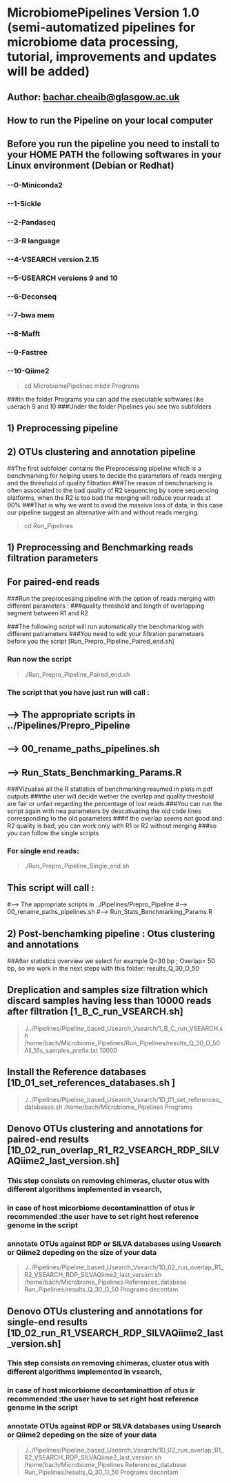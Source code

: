 # MicrobiomePipelines Version 1.0 (semi-automatized pipelines for microbiome data processing, tutorial, improvements and updates will be added)
## Author: bachar.cheaib@glasgow.ac.uk
## How to run the Pipeline on your local computer 

## Before you run the pipeline you need to install to your HOME PATH the following softwares in your Linux environment (Debian or Redhat)
### --0-Miniconda2
### --1-Sickle 
### --2-Pandaseq
### --3-R language 
### --4-VSEARCH version 2.15
### --5-USEARCH versions 9 and 10 
### --6-Deconseq
### --7-bwa mem
### --8-Mafft
### --9-Fastree
### --10-Qiime2


> cd MicrobiomePipelines
> mkdir Programs 

###In the folder Programs you can add the executable softwares like userach 9 and 10
###Under the folder Pipelines you see two subfolders 
## 1) Preprocessing pipeline 
## 2) OTUs clustering and annotation pipeline 

##The first subfolder contains the Preprocessing pipeline which is a benchmarking for helping users to decide the parameters of reads merging and the threshold of quality filtration
###The reason of benchmarking is often associated to the bad quality of R2 sequencing by some sequencing platforms, when the R2 is too bad the merging will reduce your reads at 90%
###That is why we want to avoid the massive loss of data, in this case our pipeline suggest an alternative with and without reads merging.

> cd Run_Pipelines

## 1) Preprocessing and Benchmarking reads filtration parameters
## For paired-end reads 
###Run the preprocessing pipeline with the option of reads merging with different parameters : 
###quality threshold and length of overlapping segment between R1 and R2 

###The following script will run automatically the benchmarking with different patrameters 
###You need to edit your filtration parametaers before you the script [Run_Prepro_Pipeline_Paired_end.sh]

### Run now the script 
> ./Run_Prepro_Pipeline_Paired_end.sh

### The script that you have just run will call : 
## --> The appropriate scripts in ../Pipelines/Prepro_Pipeline 
## --> 00_rename_paths_pipelines.sh
## --> Run_Stats_Benchmarking_Params.R

###Vizualise all the R statistics of benchmarking resumed in plots in pdf outputs 
###the user will decide wether the overlap and quality threshold are fair or unfair regarding the percentage of lost reads 
###You can run the script again with nea parameters by descativating the old code lines corresponding to the old parameters 
###if the overlap seems not good and R2 quality is bad, you can work only with R1 or R2 without merging 
###so you can follow the single scripts 

### For single end reads:

> ./Run_Prepro_Pipeline_Single_end.sh
## This script will call :
#--> The appropriate scripts in ../Pipelines/Prepro_Pipeline 
#--> 00_rename_paths_pipelines.sh
#--> Run_Stats_Benchmarking_Params.R

## 2) Post-benchamking pipeline : Otus clustering and annotations

##After statistics overview we select for example Q=30 bp ; Overlap= 50 bp, so we work in the next steps with this folder: results_Q_30_O_50

## Dreplication and samples size filtration which discard samples having less than 10000 reads after filtration [1_B_C_run_VSEARCH.sh]

> ./../Pipelines/Pipeline_based_Usearch_Vsearch/1_B_C_run_VSEARCH.sh /home/bach/Microbiome_Pipelines/Run_Pipelines/results_Q_30_O_50 All_16s_samples_prefix.txt 10000

## Install the Reference databases [1D_01_set_references_databases.sh ]
> ./../Pipelines/Pipeline_based_Usearch_Vsearch/1D_01_set_references_databases.sh /home/bach/Microbiome_Pipelines Programs


## Denovo OTUs clustering and annotations for paired-end results [1D_02_run_overlap_R1_R2_VSEARCH_RDP_SILVAQiime2_last_version.sh]
### This step consists on removing chimeras, cluster otus with different algorithms implemented in vsearch, 
### in case of host micorbiome decontaminattion of otus ir recommended :the user  have to set right host reference genome in the script
### annotate OTUs against RDP or SILVA databases using Usearch or Qiime2 depeding on the size of your data

> ./../Pipelines/Pipeline_based_Usearch_Vsearch/1D_02_run_overlap_R1_R2_VSEARCH_RDP_SILVAQiime2_last_version.sh /home/bach/Microbiome_Pipelines References_database Run_Pipelines/results_Q_30_O_50 Programs decontam


## Denovo OTUs clustering and annotations for single-end results [1D_02_run_R1_VSEARCH_RDP_SILVAQiime2_last_version.sh]
### This step consists on removing chimeras, cluster otus with different algorithms implemented in vsearch, 
### in case of host micorbiome decontaminattion of otus ir recommended :the user  have to set right host reference genome in the script
### annotate OTUs against RDP or SILVA databases using Usearch or Qiime2 depeding on the size of your data

> ./../Pipelines/Pipeline_based_Usearch_Vsearch/1D_02_run_overlap_R1_R2_VSEARCH_RDP_SILVAQiime2_last_version.sh /home/bach/Microbiome_Pipelines References_database Run_Pipelines/results_Q_30_O_50 Programs decontam



